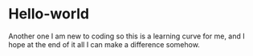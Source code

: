 # Hello-world
Another one
I am new to coding so this is a learning curve for me, and I hope at the end of it all I can make a difference somehow.
